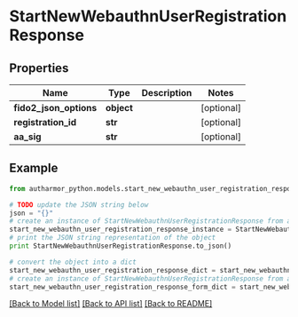 # StartNewWebauthnUserRegistrationResponse


## Properties
Name | Type | Description | Notes
------------ | ------------- | ------------- | -------------
**fido2_json_options** | **object** |  | [optional] 
**registration_id** | **str** |  | [optional] 
**aa_sig** | **str** |  | [optional] 

## Example

```python
from autharmor_python.models.start_new_webauthn_user_registration_response import StartNewWebauthnUserRegistrationResponse

# TODO update the JSON string below
json = "{}"
# create an instance of StartNewWebauthnUserRegistrationResponse from a JSON string
start_new_webauthn_user_registration_response_instance = StartNewWebauthnUserRegistrationResponse.from_json(json)
# print the JSON string representation of the object
print StartNewWebauthnUserRegistrationResponse.to_json()

# convert the object into a dict
start_new_webauthn_user_registration_response_dict = start_new_webauthn_user_registration_response_instance.to_dict()
# create an instance of StartNewWebauthnUserRegistrationResponse from a dict
start_new_webauthn_user_registration_response_form_dict = start_new_webauthn_user_registration_response.from_dict(start_new_webauthn_user_registration_response_dict)
```
[[Back to Model list]](../README.md#documentation-for-models) [[Back to API list]](../README.md#documentation-for-api-endpoints) [[Back to README]](../README.md)


